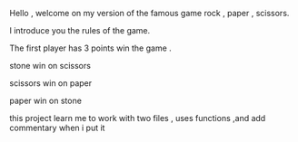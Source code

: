 Hello , welcome on my version of the famous game rock , paper , scissors.

I introduce you the rules of the game.

The first player has 3 points win the game .

stone win on scissors

scissors win on paper

paper win on stone

this project learn me to work with two files , uses functions ,and add commentary when i put it
